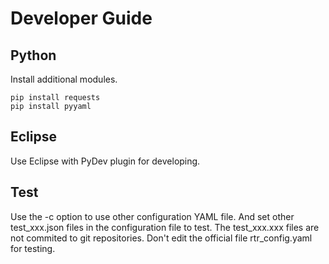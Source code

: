# Developer Guide

## Python

Install additional modules.

```
pip install requests
pip install pyyaml
```

## Eclipse

Use Eclipse with PyDev plugin for developing.

## Test

Use the -c option to use other configuration YAML file.
And set other test_xxx.json files in the configuration file to test.
The test_xxx.xxx files are not commited to git repositories.
Don't edit the official file rtr_config.yaml for testing.
